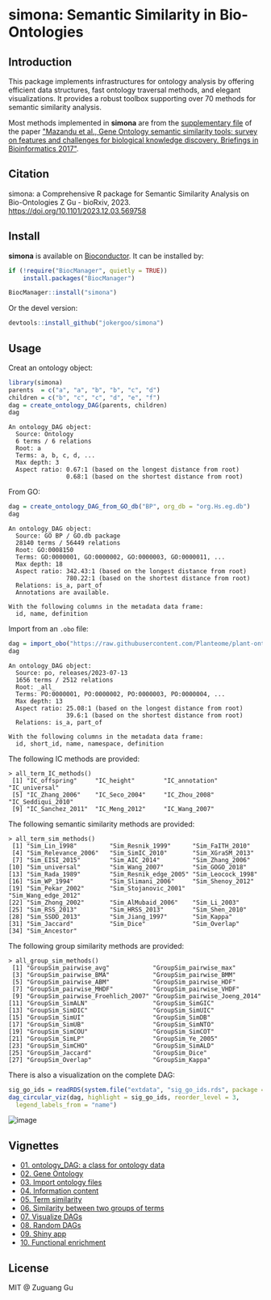 # simona: Semantic Similarity in Bio-Ontologies


## Introduction

This package implements infrastructures for ontology analysis by offering 
efficient data structures, fast ontology traversal methods, and elegant visualizations. 
It provides a robust toolbox supporting over 70 methods for semantic similarity analysis.

Most methods implemented in **simona** are from
the [supplementary file](https://academic.oup.com/bib/article/18/5/886/2562801#supplementary-data)
of the paper ["Mazandu et al., Gene Ontology semantic similarity tools: survey
on features and challenges for biological knowledge discovery. Briefings in
Bioinformatics 2017"](https://doi.org/10.1093/bib/bbw067).

## Citation

simona: a Comprehensive R package for Semantic Similarity Analysis on Bio-Ontologies
Z Gu - bioRxiv, 2023. https://doi.org/10.1101/2023.12.03.569758

## Install

**simona** is available on [Bioconductor](https://bioconductor.org/packages/release/bioc/html/simona.html).
It can be installed by:

```r
if (!require("BiocManager", quietly = TRUE))
    install.packages("BiocManager")

BiocManager::install("simona")
```

Or the devel version:

```r
devtools::install_github("jokergoo/simona")
```

## Usage

Creat an ontology object:

```r
library(simona)
parents  = c("a", "a", "b", "b", "c", "d")
children = c("b", "c", "c", "d", "e", "f")
dag = create_ontology_DAG(parents, children)
dag
```

```
An ontology_DAG object:
  Source: Ontology 
  6 terms / 6 relations
  Root: a 
  Terms: a, b, c, d, ...
  Max depth: 3 
  Aspect ratio: 0.67:1 (based on the longest distance from root)
                0.68:1 (based on the shortest distance from root)
```

From GO:

```r
dag = create_ontology_DAG_from_GO_db("BP", org_db = "org.Hs.eg.db")
dag
```

```
An ontology_DAG object:
  Source: GO BP / GO.db package
  28140 terms / 56449 relations
  Root: GO:0008150
  Terms: GO:0000001, GO:0000002, GO:0000003, GO:0000011, ...
  Max depth: 18
  Aspect ratio: 342.43:1 (based on the longest distance from root)
                780.22:1 (based on the shortest distance from root)
  Relations: is_a, part_of
  Annotations are available.

With the following columns in the metadata data frame:
  id, name, definition
```

Import from an `.obo` file:

```r
dag = import_obo("https://raw.githubusercontent.com/Planteome/plant-ontology/master/po.obo")
dag
```

```
An ontology_DAG object:
  Source: po, releases/2023-07-13 
  1656 terms / 2512 relations
  Root: _all_ 
  Terms: PO:0000001, PO:0000002, PO:0000003, PO:0000004, ...
  Max depth: 13 
  Aspect ratio: 25.08:1 (based on the longest distance from root)
                39.6:1 (based on the shortest distance from root)
  Relations: is_a, part_of

With the following columns in the metadata data frame:
  id, short_id, name, namespace, definition
```

The following IC methods are provided:

```
> all_term_IC_methods()
 [1] "IC_offspring"     "IC_height"        "IC_annotation"    "IC_universal"
 [5] "IC_Zhang_2006"    "IC_Seco_2004"     "IC_Zhou_2008"     "IC_Seddiqui_2010"
 [9] "IC_Sanchez_2011"  "IC_Meng_2012"     "IC_Wang_2007"
```

The following semantic similarity methods are provided:

```
> all_term_sim_methods()
 [1] "Sim_Lin_1998"         "Sim_Resnik_1999"      "Sim_FaITH_2010"      
 [4] "Sim_Relevance_2006"   "Sim_SimIC_2010"       "Sim_XGraSM_2013"     
 [7] "Sim_EISI_2015"        "Sim_AIC_2014"         "Sim_Zhang_2006"      
[10] "Sim_universal"        "Sim_Wang_2007"        "Sim_GOGO_2018"       
[13] "Sim_Rada_1989"        "Sim_Resnik_edge_2005" "Sim_Leocock_1998"    
[16] "Sim_WP_1994"          "Sim_Slimani_2006"     "Sim_Shenoy_2012"     
[19] "Sim_Pekar_2002"       "Sim_Stojanovic_2001"  "Sim_Wang_edge_2012"  
[22] "Sim_Zhong_2002"       "Sim_AlMubaid_2006"    "Sim_Li_2003"         
[25] "Sim_RSS_2013"         "Sim_HRSS_2013"        "Sim_Shen_2010"       
[28] "Sim_SSDD_2013"        "Sim_Jiang_1997"       "Sim_Kappa"           
[31] "Sim_Jaccard"          "Sim_Dice"             "Sim_Overlap"         
[34] "Sim_Ancestor" 
```

The following group similarity methods are provided:

```
> all_group_sim_methods()
 [1] "GroupSim_pairwise_avg"            "GroupSim_pairwise_max"           
 [3] "GroupSim_pairwise_BMA"            "GroupSim_pairwise_BMM"           
 [5] "GroupSim_pairwise_ABM"            "GroupSim_pairwise_HDF"           
 [7] "GroupSim_pairwise_MHDF"           "GroupSim_pairwise_VHDF"          
 [9] "GroupSim_pairwise_Froehlich_2007" "GroupSim_pairwise_Joeng_2014"    
[11] "GroupSim_SimALN"                  "GroupSim_SimGIC"                 
[13] "GroupSim_SimDIC"                  "GroupSim_SimUIC"                 
[15] "GroupSim_SimUI"                   "GroupSim_SimDB"                  
[17] "GroupSim_SimUB"                   "GroupSim_SimNTO"                 
[19] "GroupSim_SimCOU"                  "GroupSim_SimCOT"                 
[21] "GroupSim_SimLP"                   "GroupSim_Ye_2005"                
[23] "GroupSim_SimCHO"                  "GroupSim_SimALD"                 
[25] "GroupSim_Jaccard"                 "GroupSim_Dice"                   
[27] "GroupSim_Overlap"                 "GroupSim_Kappa" 
```

There is also a visualization on the complete DAG:

```r
sig_go_ids = readRDS(system.file("extdata", "sig_go_ids.rds", package = "simona"))
dag_circular_viz(dag, highlight = sig_go_ids, reorder_level = 3, 
  legend_labels_from = "name")
```

![image](https://github.com/jokergoo/simona/assets/449218/ada30534-182e-4513-93bf-9819e84b8604)


## Vignettes

- [01. ontology_DAG: a class for ontology data](https://jokergoo.github.io/simona/articles/v01_dag.html)
- [02. Gene Ontology](https://jokergoo.github.io/simona/articles/v02_GO.html)
- [03. Import ontology files](https://jokergoo.github.io/simona/articles/v03_import.html)
- [04. Information content](https://jokergoo.github.io/simona/articles/v04_information_content.html)
- [05. Term similarity](https://jokergoo.github.io/simona/articles/v05_term_similarity.html)
- [06. Similarity between two groups of terms](https://jokergoo.github.io/simona/articles/v06_group_similarity.html)
- [07. Visualize DAGs](https://jokergoo.github.io/simona/articles/v07_dag_visualization.html)
- [08. Random DAGs](https://jokergoo.github.io/simona/articles/v08_random.html)
- [09. Shiny app](https://jokergoo.github.io/simona/articles/v09_shiny.html)
- [10. Functional enrichment](https://jokergoo.github.io/simona/articles/v10_enrichment.html)

## License

MIT @ Zuguang Gu
